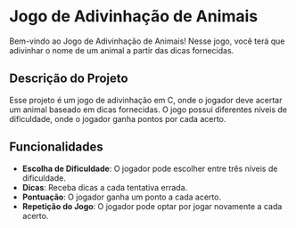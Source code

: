 # Jogo de Adivinhação de Animais

Bem-vindo ao Jogo de Adivinhação de Animais! Nesse jogo, você terá que adivinhar o nome de um animal a partir das dicas fornecidas.

## Descrição do Projeto

Esse projeto é um jogo de adivinhação em C, onde o jogador deve acertar um animal baseado em dicas fornecidas. O jogo possuí diferentes níveis de dificuldade, onde o jogador ganha pontos por cada acerto.

## Funcionalidades

- **Escolha de Dificuldade**: O jogador pode escolher entre três níveis de dificuldade.
- **Dicas**: Receba dicas a cada tentativa errada.
- **Pontuação**: O jogador ganha um ponto a cada acerto.
- **Repetição do Jogo**: O jogador pode optar por jogar novamente a cada acerto.

